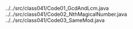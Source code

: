 ../../src/class041/Code01_GcdAndLcm.java
../../src/class041/Code02_NthMagicalNumber.java
../../src/class041/Code03_SameMod.java
